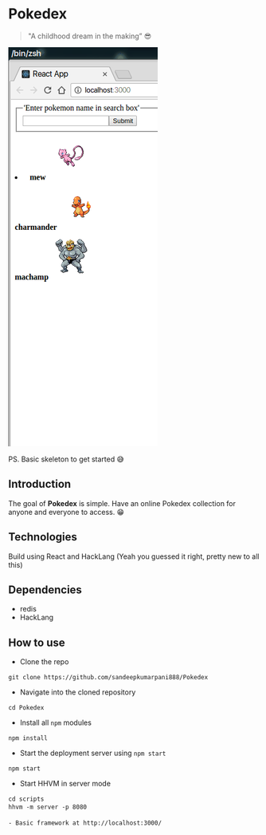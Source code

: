 # Pokedex

> "A childhood dream in the making” :sunglasses:

![Demo](images/demo.gif "Demo")

PS. Basic skeleton to get started :sweat_smile:

## Introduction
The goal of __Pokedex__ is simple. Have an online Pokedex collection for anyone and everyone to access. :grin:

## Technologies
Build using React and HackLang (Yeah you guessed it right, pretty new to all this)

## Dependencies
- redis
- HackLang

## How to use
- Clone the repo
```Shell
git clone https://github.com/sandeepkumarpani888/Pokedex
```

- Navigate into the cloned repository
```Shell
cd Pokedex
```

- Install all `npm` modules
```Shell
npm install
```

- Start the deployment server using `npm start`
```Shell
npm start
```

- Start HHVM in server mode
```Shell
cd scripts
hhvm -m server -p 8080

- Basic framework at http://localhost:3000/
